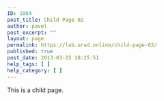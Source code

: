 ```yaml
---
ID: 1064
post_title: Child Page 02
author: pavel
post_excerpt: ""
layout: page
permalink: https://lab.urad.online/child-page-02/
published: true
post_date: 2013-03-15 18:25:51
help_tags: [ ]
help_category: [ ]
---
```

This is a child page.
